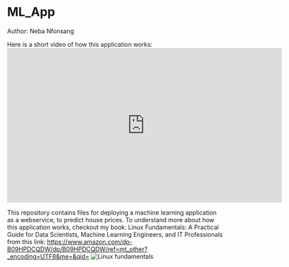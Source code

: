# ML_App
Author: Neba Nfonsang

Here is a short video of how this application works: <iframe id="kaltura_player" src="https://cdnapisec.kaltura.com/p/2357732/sp/235773200/embedIframeJs/uiconf_id/41433732/partner_id/2357732?iframeembed=true&playerId=kaltura_player&entry_id=1_27eibb3k&flashvars[streamerType]=auto&amp;flashvars[localizationCode]=en&amp;flashvars[leadWithHTML5]=true&amp;flashvars[sideBarContainer.plugin]=true&amp;flashvars[sideBarContainer.position]=left&amp;flashvars[sideBarContainer.clickToClose]=true&amp;flashvars[chapters.plugin]=true&amp;flashvars[chapters.layout]=vertical&amp;flashvars[chapters.thumbnailRotator]=false&amp;flashvars[streamSelector.plugin]=true&amp;flashvars[EmbedPlayer.SpinnerTarget]=videoHolder&amp;flashvars[dualScreen.plugin]=true&amp;flashvars[hotspots.plugin]=1&amp;flashvars[Kaltura.addCrossoriginToIframe]=true&amp;&wid=1_wu8ts1xa" width="640" height="360" allowfullscreen webkitallowfullscreen mozAllowFullScreen allow="autoplay *; fullscreen *; encrypted-media *" sandbox="allow-forms allow-same-origin allow-scripts allow-top-navigation allow-pointer-lock allow-popups allow-modals allow-orientation-lock allow-popups-to-escape-sandbox allow-presentation allow-top-navigation-by-user-activation" frameborder="0" title="Kaltura Player"></iframe>

This repository contains files for deploying a machine learning application as a webservice, to predict house prices. 
To understand more about how this application works, checkout my book: Linux Fundamentals: A Practical Guide for Data Scientists, Machine Learning Engineers, and IT Professionals from this link: https://www.amazon.com/dp-B09HPDCQDW/dp/B09HPDCQDW/ref=mt_other?_encoding=UTF8&me=&qid= 
![Linux fundamentals](https://user-images.githubusercontent.com/45580710/136607480-0addd7b4-0ea3-452b-8ce8-5a6133e4ba39.jpg)


